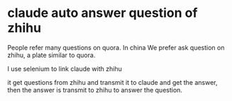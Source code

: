 # claude auto answer question of zhihu
People refer many questions on quora. In china We prefer ask question on zhihu, a plate similar to quora.

I use selenium to link claude with zhihu

it get questions from zhihu and transmit it to claude and get the answer, then the answer is transmit to zhihu to answer the question.


 
